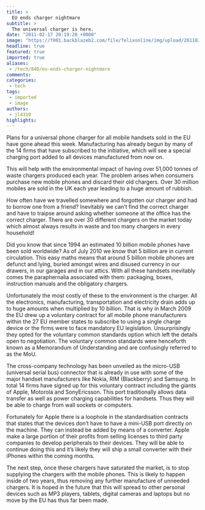 ```yaml
---
title: >
  EU ends charger nightmare
subtitle: >
  The universal charger is here.
date: "2011-02-17 20:19:20 +0000"
image: "https://f001.backblazeb2.com/file/felixonline/img/upload/201102172017-nm1010-chargerc.jpg"
headline: true
featured: true
imported: true
aliases:
 - /tech/840/eu-ends-charger-nightmare
comments:
categories:
 - tech
tags:
 - imported
 - image
authors:
 - jl4310
highlights:
---
```


Plans for a universal phone charger for all mobile handsets sold in the EU have gone ahead this week. Manufacturing has already begun by many of the 14 firms that have subscribed to the initiative, which will see a special charging port added to all devices manufactured from now on.

This will help with the environmental impact of having over 51,000 tonnes of waste chargers produced each year. The problem arises when consumers purchase new mobile phones and discard their old chargers. Over 30 million mobiles are sold in the UK each year leading to a huge amount of rubbish.

How often have we travelled somewhere and forgotten our charger and had to borrow one from a friend? Inevitably we can’t find the correct charger and have to traipse around asking whether someone at the office has the correct charger. There are over 30 different chargers on the market today which almost always results in waste and too many chargers in every household!

Did you know that since 1994 an estimated 10 billion mobile phones have been sold worldwide? As of July 2010 we know that 5 billion are in current circulation. This easy maths means that around 5 billion mobile phones are defunct and lying, buried amongst wires and disused currency in our drawers, in our garages and in our attics. With all these handsets inevitably comes the paraphernalia associated with them: packaging, boxes, instruction manuals and the obligatory chargers.

Unfortunately the most costly of these to the environment is the charger. All the electronics, manufacturing, transportation and electricity drain adds up to huge amounts when multiplied by 10 billion. That is why in March 2009 the EU drew up a voluntary contract for all mobile phone manufacturers within the 27 EU member states to subscribe to using a single charge device or the firms were to face mandatory EU legislation. Unsurprisingly they opted for the voluntary common standards option which left the details open to negotiation. The voluntary common standards were henceforth known as a Memorandum of Understanding and are confusingly referred to as the MoU.

The cross-company technology has been unveiled as the micro-USB (universal serial bus) connector that is already in use with some of the major handset manufacturers like Nokia, RIM (Blackberry) and Samsung. In total 14 firms have signed up for this voluntary contract including the giants of Apple, Motorola and SonyEricsson. This port traditionally allows data transfer as well as power charging capabilities for handsets. Thus they will be able to charge from wall sockets or computers.

Fortunately for Apple there is a loophole in the standardisation contracts that states that the devices don’t have to have a mini-USB port directly on the machine. They can instead be added by means of a converter. Apple make a large portion of their profits from selling licenses to third party companies to develop peripherals to their devices. They will be able to continue doing this and it’s likely they will ship a small converter with their iPhones within the coming months.

The next step, once these chargers have saturated the market, is to stop supplying the chargers with the mobile phones. This is likely to happen inside of two years, thus removing any further manufacture of unneeded chargers. It is hoped in the future that this will spread to other personal devices such as MP3 players, tablets, digital cameras and laptops but no move by the EU has thus far been made.
